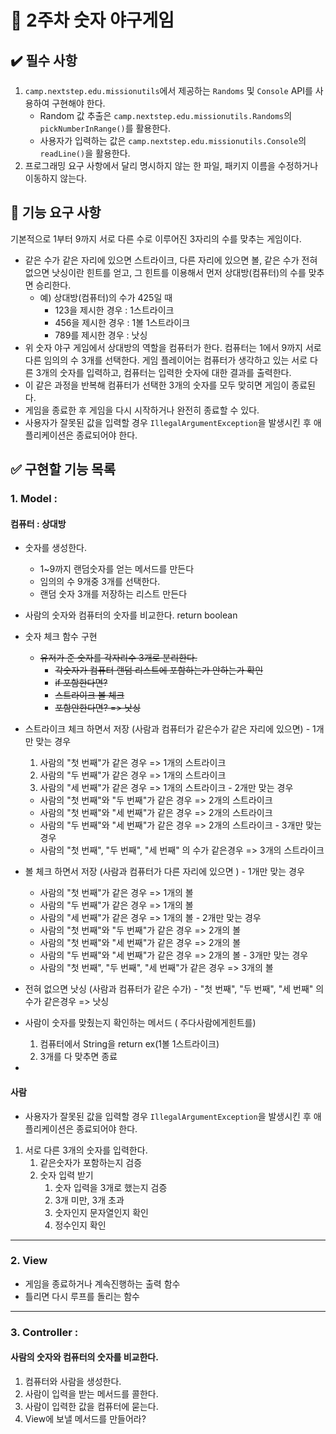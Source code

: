 # 🎈 2주차 숫자 야구게임



## :heavy_check_mark: 필수 사항

1. `camp.nextstep.edu.missionutils`에서 제공하는 `Randoms` 및 `Console` API를 사용하여 구현해야 한다.
   - Random 값 추출은 `camp.nextstep.edu.missionutils.Randoms`의 `pickNumberInRange()`를 활용한다.
   - 사용자가 입력하는 값은 `camp.nextstep.edu.missionutils.Console`의 `readLine()`을 활용한다.
2. 프로그래밍 요구 사항에서 달리 명시하지 않는 한 파일, 패키지 이름을 수정하거나 이동하지 않는다.

## 🚀 기능 요구 사항

기본적으로 1부터 9까지 서로 다른 수로 이루어진 3자리의 수를 맞추는 게임이다.

- 같은 수가 같은 자리에 있으면 스트라이크, 다른 자리에 있으면 볼, 같은 수가 전혀 없으면 낫싱이란 힌트를 얻고, 그 힌트를 이용해서 먼저 상대방(컴퓨터)의 수를 맞추면 승리한다.
  - 예) 상대방(컴퓨터)의 수가 425일 때
    - 123을 제시한 경우 : 1스트라이크
    - 456을 제시한 경우 : 1볼 1스트라이크
    - 789를 제시한 경우 : 낫싱
- 위 숫자 야구 게임에서 상대방의 역할을 컴퓨터가 한다. 컴퓨터는 1에서 9까지 서로 다른 임의의 수 3개를 선택한다. 게임 플레이어는 컴퓨터가 생각하고 있는 서로 다른 3개의 숫자를 입력하고, 컴퓨터는 입력한 숫자에 대한 결과를 출력한다.
- 이 같은 과정을 반복해 컴퓨터가 선택한 3개의 숫자를 모두 맞히면 게임이 종료된다.
- 게임을 종료한 후 게임을 다시 시작하거나 완전히 종료할 수 있다.
- 사용자가 잘못된 값을 입력할 경우 `IllegalArgumentException`을 발생시킨 후 애플리케이션은 종료되어야 한다.

## :white_check_mark: **구현할 기능 목록**

### 1. Model : 

#### 컴퓨터 : 상대방

- 숫자를 생성한다. 
  - 1~9까지 랜덤숫자를 얻는 메서드를 만든다
  -  임의의 수 9개중  3개를 선택한다.
  - 랜덤 숫자 3개를 저장하는 리스트 만든다

-  사람의 숫자와 컴퓨터의 숫자를 비교한다. return boolean
  - 숫자 체크 함수 구현
    - ~~유저가 준 숫자를 각자리수 3개로 분리한다.~~
      - ~~각숫자가 컴퓨터 랜덤 리스트에 포함하는가 안하는가 확인~~
      - ~~if 포함한다면?~~
      - ~~스트라이크 볼 체크~~
      - ~~포함안한다면? => 낫싱~~
  -   스트라이크 체크 하면서 저장 (사람과 컴퓨터가 같은수가 같은 자리에 있으면)
    - 1개만 맞는 경우
      1. 사람의 "첫 번째"가 같은 경우 => 1개의 스트라이크
      2. 사람의 "두 번째"가 같은 경우 => 1개의 스트라이크
      3. 사람의 "세 번째"가 같은 경우 => 1개의 스트라이크
    - 2개만 맞는 경우
      - 사람의 "첫 번째"와 "두 번째"가 같은 경우 => 2개의 스트라이크
      - 사람의 "첫 번째"와 "세 번째"가 같은 경우 => 2개의 스트라이크
      - 사람의 "두 번째"와 "세 번째"가 같은 경우 => 2개의 스트라이크
    - 3개만 맞는 경우
      - 사람의 "첫 번째", "두 번째", "세 번째" 의 수가 같은경우 => 3개의 스트라이크
  -  볼 체크 하면서 저장 (사람과 컴퓨터가 다른 자리에 있으면 )
    - 1개만 맞는 경우
      - 사람의 "첫 번째"가 같은 경우 => 1개의 볼
      - 사람의 "두 번째"가 같은 경우 => 1개의 볼
      - 사람의 "세 번째"가 같은 경우 => 1개의 볼
    - 2개만 맞는 경우
      - 사람의 "첫 번째"와 "두 번째"가 같은 경우 => 2개의 볼
      - 사람의 "첫 번째"와 "세 번째"가 같은 경우 => 2개의 볼
      - 사람의 "두 번째"와 "세 번째"가 같은 경우 => 2개의 볼
    - 3개만 맞는 경우
      - 사람의 "첫 번째", "두 번째", "세 번째"가 같은 경우 => 3개의 볼
  -  전혀 없으면 낫싱 (사람과 컴퓨터가 같은 수가)
    - "첫 번째", "두 번째", "세 번째" 의 수가 같은경우 => 낫싱
- 사람이 숫자를 맞췄는지 확인하는 메서드  ( 주다사람에게힌트를)
  1. 컴퓨터에서 String을 return ex(1볼 1스트라이크)
  2. 3개를 다 맞추면 종료
- 

#### 사람

- 사용자가 잘못된 값을 입력할 경우 `IllegalArgumentException`을 발생시킨 후 애플리케이션은 종료되어야 한다.

1. 서로 다른 3개의 숫자를 입력한다. 
   1. 같은숫자가 포함하는지 검증
   2. 숫자 입력 받기
      1. 숫자 입력을 3개로 했는지 검증 
      2. 3개 미만, 3개 초과
      3. 숫자인지 문자열인지 확인
      4. 정수인지 확인



---

### 2. View

- 게임을 종료하거나 계속진행하는 출력 함수
- 틀리면 다시 루프를 돌리는 함수

---

### 3. Controller : 

#### 사람의 숫자와 컴퓨터의 숫자를 비교한다.

1.  컴퓨터와 사람을 생성한다.
2.  사람이 입력을 받는 메서드를 콜한다. 
3.  사람이 입력한 값을 컴퓨터에 묻는다.
4. View에 보낼 메서드를 만들어라?